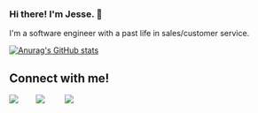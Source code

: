 ### Hi there! I'm Jesse. 👋

I'm a software engineer with a past life in sales/customer service.

[![Anurag's GitHub stats](https://github-readme-stats.vercel.app/api?username=Josso7)](https://github.com/anuraghazra/github-readme-stats)

## Connect with me!

<a href="https://www.linkedin.com/in/jesse-brooks-8a6718229/"> <img src="https://img.shields.io/badge/LinkedIn-0077B5?style=for-the-badge&logo=linkedin&logoColor=white" /></a>  
<a href="https://angel.co/u/jesse-brooks-6"> <img src="https://img.shields.io/badge/AngelList-%23D4D4D4.svg?style=for-the-badge&logo=AngelList&logoColor=black" /></a>
  
<a href="mailto:brooks.jesse83@gmail.com"> <img src="https://img.shields.io/badge/Gmail-D14836?style=for-the-badge&logo=gmail&logoColor=white" /></a>
<!-- https://img.shields.io/badge/LinkedIn-0077B5?style=for-the-badge&logo=linkedin&logoColor=white -->
<!--
**Josso7/Josso7** is a ✨ _special_ ✨ repository because its `README.md` (this file) appears on your GitHub profile.

Here are some ideas to get you started:

- 🔭 I’m currently working on ...
- 🌱 I’m currently learning ...
- 👯 I’m looking to collaborate on ...
- 🤔 I’m looking for help with ...
- 💬 Ask me about ...
- 📫 How to reach me: ...
- 😄 Pronouns: ...
- ⚡ Fun fact: ...
-->
